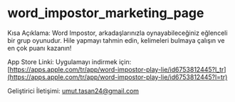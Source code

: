 # word_impostor_marketing_page

Kısa Açıklama:
Word Impostor, arkadaşlarınızla oynayabileceğiniz eğlenceli bir grup oyunudur. Hile yapmayı tahmin edin, kelimeleri bulmaya çalışın ve en çok puanı kazanın!

App Store Linki:
Uygulamayı indirmek için: [https://apps.apple.com/tr/app/word-impostor-play-lie/id6753812445?l_tr](https://apps.apple.com/tr/app/word-impostor-play-lie/id6753812445?l=tr)

Geliştirici İletişimi:
umut.tasan24@gmail.com
